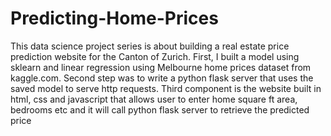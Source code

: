 # Predicting-Home-Prices

This data science project series is about building a real estate price prediction website for the Canton of Zurich. 
First, I built a model using sklearn and linear regression using Melbourne home prices dataset from kaggle.com. 
Second step was to write a python flask server that uses the saved model to serve http requests. 
Third component is the website built in html, css and javascript that allows user to enter home square ft area, 
bedrooms etc and it will call python flask server to retrieve the predicted price
